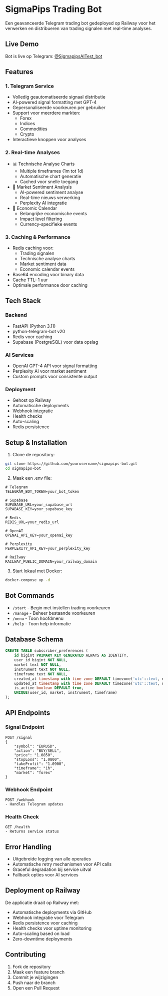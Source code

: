 # SigmaPips Trading Bot

Een geavanceerde Telegram trading bot gedeployed op Railway voor het verwerken en distribueren van trading signalen met real-time analyses.

## Live Demo
Bot is live op Telegram: [@SigmapipsAITest_bot](https://t.me/Signapipstest4_bot)

## Features

### 1. Telegram Service
- Volledig geautomatiseerde signaal distributie
- AI-powered signal formatting met GPT-4
- Gepersonaliseerde voorkeuren per gebruiker
- Support voor meerdere markten:
  - Forex
  - Indices 
  - Commodities
  - Crypto
- Interactieve knoppen voor analyses

### 2. Real-time Analyses
- 📊 Technische Analyse Charts
  - Multiple timeframes (1m tot 1d)
  - Automatische chart generatie
  - Cached voor snelle toegang
- 🤖 Market Sentiment Analysis
  - AI-powered sentiment analyse
  - Real-time nieuws verwerking
  - Perplexity AI integratie
- 📅 Economic Calendar
  - Belangrijke economische events
  - Impact level filtering
  - Currency-specifieke events

### 3. Caching & Performance
- Redis caching voor:
  - Trading signalen
  - Technische analyse charts
  - Market sentiment data
  - Economic calendar events
- Base64 encoding voor binary data
- Cache TTL: 1 uur
- Optimale performance door caching

## Tech Stack

### Backend
- FastAPI (Python 3.11)
- python-telegram-bot v20
- Redis voor caching
- Supabase (PostgreSQL) voor data opslag

### AI Services
- OpenAI GPT-4 API voor signal formatting
- Perplexity AI voor market sentiment
- Custom prompts voor consistente output

### Deployment
- Gehost op Railway
- Automatische deployments
- Webhook integratie
- Health checks
- Auto-scaling
- Redis persistence

## Setup & Installation

1. Clone de repository:
```bash
git clone https://github.com/yourusername/sigmapips-bot.git
cd sigmapips-bot
```

2. Maak een .env file:
```env
# Telegram
TELEGRAM_BOT_TOKEN=your_bot_token

# Supabase
SUPABASE_URL=your_supabase_url 
SUPABASE_KEY=your_supabase_key

# Redis
REDIS_URL=your_redis_url

# OpenAI
OPENAI_API_KEY=your_openai_key

# Perplexity
PERPLEXITY_API_KEY=your_perplexity_key

# Railway
RAILWAY_PUBLIC_DOMAIN=your_railway_domain
```

3. Start lokaal met Docker:
```bash
docker-compose up -d
```

## Bot Commands

- `/start` - Begin met instellen trading voorkeuren
- `/manage` - Beheer bestaande voorkeuren 
- `/menu` - Toon hoofdmenu
- `/help` - Toon help informatie

## Database Schema

```sql
CREATE TABLE subscriber_preferences (
    id bigint PRIMARY KEY GENERATED ALWAYS AS IDENTITY,
    user_id bigint NOT NULL,
    market text NOT NULL,
    instrument text NOT NULL, 
    timeframe text NOT NULL,
    created_at timestamp with time zone DEFAULT timezone('utc'::text, now()),
    updated_at timestamp with time zone DEFAULT timezone('utc'::text, now()),
    is_active boolean DEFAULT true,
    UNIQUE(user_id, market, instrument, timeframe)
);
```

## API Endpoints

### Signal Endpoint
```http
POST /signal
{
    "symbol": "EURUSD",
    "action": "BUY/SELL",
    "price": "1.0850",
    "stopLoss": "1.0800",
    "takeProfit": "1.0900",
    "timeframe": "1h",
    "market": "forex"
}
```

### Webhook Endpoint
```http
POST /webhook
- Handles Telegram updates
```

### Health Check
```http
GET /health
- Returns service status
```

## Error Handling

- Uitgebreide logging van alle operaties
- Automatische retry mechanismen voor API calls
- Graceful degradation bij service uitval
- Fallback opties voor AI services

## Deployment op Railway

De applicatie draait op Railway met:
- Automatische deployments via GitHub
- Webhook integratie voor Telegram
- Redis persistence voor caching
- Health checks voor uptime monitoring
- Auto-scaling based on load
- Zero-downtime deployments

## Contributing

1. Fork de repository
2. Maak een feature branch
3. Commit je wijzigingen
4. Push naar de branch
5. Open een Pull Request

